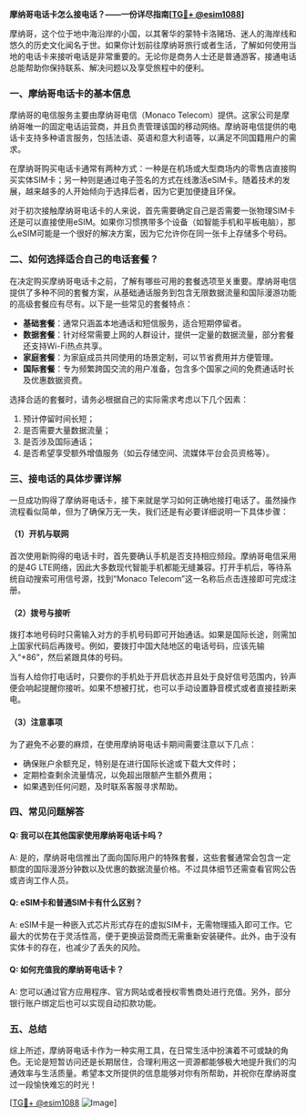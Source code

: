 **摩纳哥电话卡怎么接电话？——一份详尽指南[[TG💪+ @esim1088](https://t.me/s/esim1088)]**

摩纳哥，这个位于地中海沿岸的小国，以其奢华的蒙特卡洛赌场、迷人的海岸线和悠久的历史文化闻名于世。如果你计划前往摩纳哥旅行或者生活，了解如何使用当地的电话卡来接听电话是非常重要的。无论你是商务人士还是普通游客，接通电话总能帮助你保持联系、解决问题以及享受旅程中的便利。

### 一、摩纳哥电话卡的基本信息

摩纳哥的电信服务主要由摩纳哥电信（Monaco Telecom）提供。这家公司是摩纳哥唯一的固定电话运营商，并且负责管理该国的移动网络。摩纳哥电信提供的电话卡支持多种语言服务，包括法语、英语和意大利语等，以满足不同国籍用户的需求。

在摩纳哥购买电话卡通常有两种方式：一种是在机场或大型商场内的零售店直接购买实体SIM卡；另一种则是通过电子签名的方式在线激活eSIM卡。随着技术的发展，越来越多的人开始倾向于选择后者，因为它更加便捷且环保。

对于初次接触摩纳哥电话卡的人来说，首先需要确定自己是否需要一张物理SIM卡还是可以直接使用eSIM。如果你习惯携带多个设备（如智能手机和平板电脑），那么eSIM可能是一个很好的解决方案，因为它允许你在同一张卡上存储多个号码。

### 二、如何选择适合自己的电话套餐？

在决定购买摩纳哥电话卡之前，了解有哪些可用的套餐选项至关重要。摩纳哥电信提供了多种不同的套餐方案，从基础通话服务到包含无限数据流量和国际漫游功能的高级套餐应有尽有。以下是一些常见的套餐特点：

- **基础套餐**：通常只涵盖本地通话和短信服务，适合短期停留者。
- **数据套餐**：针对经常需要上网的人群设计，提供一定量的数据流量，部分套餐还支持Wi-Fi热点共享。
- **家庭套餐**：为家庭成员共同使用的场景定制，可以节省费用并方便管理。
- **国际套餐**：专为频繁跨国交流的用户准备，包含多个国家之间的免费通话时长及优惠数据资费。

选择合适的套餐时，请务必根据自己的实际需求考虑以下几个因素：
1. 预计停留时间长短；
2. 是否需要大量数据流量；
3. 是否涉及国际通话；
4. 是否希望享受额外增值服务（如云存储空间、流媒体平台会员资格等）。

### 三、接电话的具体步骤详解

一旦成功购得了摩纳哥电话卡，接下来就是学习如何正确地接打电话了。虽然操作流程看似简单，但为了确保万无一失，我们还是有必要详细说明一下具体步骤：

#### （1）开机与联网

首次使用新购得的电话卡时，首先要确认手机是否支持相应频段。摩纳哥电信采用的是4G LTE网络，因此大多数现代智能手机都能无缝兼容。打开手机后，等待系统自动搜索可用信号源，找到“Monaco Telecom”这一名称后点击连接即可完成注册。

#### （2）拨号与接听

拨打本地号码时只需输入对方的手机号码即可开始通话。如果是国际长途，则需加上国家代码后再拨号。例如，要拨打中国大陆地区的电话号码，应该先输入“+86”，然后紧跟具体的号码。

当有人给你打电话时，只要你的手机处于开启状态并且处于良好信号范围内，铃声便会响起提醒你接听。如果不想被打扰，也可以手动设置静音模式或者直接挂断来电。

#### （3）注意事项

为了避免不必要的麻烦，在使用摩纳哥电话卡期间需要注意以下几点：
- 确保账户余额充足，特别是在进行国际长途或下载大文件时；
- 定期检查剩余流量情况，以免超出限额产生额外费用；
- 如果遇到任何问题，及时联系客服寻求帮助。

### 四、常见问题解答

#### Q: 我可以在其他国家使用摩纳哥电话卡吗？
A: 是的，摩纳哥电信推出了面向国际用户的特殊套餐，这些套餐通常会包含一定额度的国际漫游分钟数以及优惠的数据流量价格。不过具体细节还需查看官网公告或咨询工作人员。

#### Q: eSIM卡和普通SIM卡有什么区别？
A: eSIM卡是一种嵌入式芯片形式存在的虚拟SIM卡，无需物理插入即可工作。它最大的优势在于灵活性高，便于更换运营商而无需重新安装硬件。此外，由于没有实体卡的存在，也减少了丢失的风险。

#### Q: 如何充值我的摩纳哥电话卡？
A: 您可以通过官方应用程序、官方网站或者授权零售商处进行充值。另外，部分银行账户绑定后也可以实现自动扣款功能。

### 五、总结

综上所述，摩纳哥电话卡作为一种实用工具，在日常生活中扮演着不可或缺的角色。无论是短暂访问还是长期居住，合理利用这一资源都能够极大地提升我们的沟通效率与生活质量。希望本文所提供的信息能够对你有所帮助，并祝你在摩纳哥度过一段愉快难忘的时光！

[[TG💪+ @esim1088](https://t.me/s/esim1088) ![Image](https://i.postimg.cc/4NQfJmqS/Snipaste-2025-05-13-00-14-12.png)]
